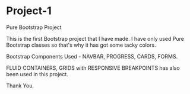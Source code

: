 # Project-1
Pure Bootstrap Project


This is the first Bootstrap project that I have made. I have only used Pure Bootstrap classes so that's why it has got some tacky colors. 

Bootstrap Components Used - NAVBAR, PROGRESS, CARDS, FORMS. 


FLUID CONTAINERS,  GRIDS with RESPONSIVE BREAKPOINTS has also been used in this project. 

Thank You. 
